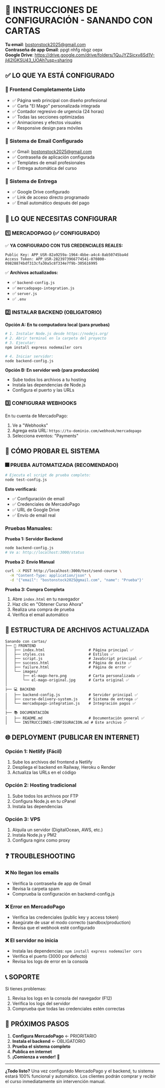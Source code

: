 # 🚀 INSTRUCCIONES DE CONFIGURACIÓN - SANANDO CON CARTAS

**Tu email**: bostonstock2025@gmail.com  
**Contraseña de app Gmail**: ppgt nhfg nbgz oepx  
**Google Drive**: https://drive.google.com/drive/folders/1QuJYZSicxy8Sd1V-jl42lGKSU43_UOAh?usp=sharing

## ✅ LO QUE YA ESTÁ CONFIGURADO

### 🎨 **Frontend Completamente Listo**
- ✅ Página web principal con diseño profesional
- ✅ Carta "El Mago" personalizada integrada
- ✅ Contador regresivo de urgencia (24 horas)
- ✅ Todas las secciones optimizadas
- ✅ Animaciones y efectos visuales
- ✅ Responsive design para móviles

### 📧 **Sistema de Email Configurado**
- ✅ Gmail: bostonstock2025@gmail.com
- ✅ Contraseña de aplicación configurada
- ✅ Templates de email profesionales
- ✅ Entrega automática del curso

### 💾 **Sistema de Entrega**
- ✅ Google Drive configurado
- ✅ Link de acceso directo programado
- ✅ Email automático después del pago

## 🔧 LO QUE NECESITAS CONFIGURAR

### 1️⃣ **MERCADOPAGO** (✅ CONFIGURADO)

✅ **YA CONFIGURADO CON TUS CREDENCIALES REALES:**

```
Public Key: APP_USR-82a9259a-1964-4bbe-a4c4-8ab50745ba4d
Access Token: APP_USR-2823973966774541-070800-09828874bdf313cfa30a5c8f334e7f9b-305616995
```

✅ **Archivos actualizados:**
- ✅ `backend-config.js`
- ✅ `mercadopago-integration.js`
- ✅ `server.js`
- ✅ `.env`

### 2️⃣ **INSTALAR BACKEND** (OBLIGATORIO)

**Opción A: En tu computadora local (para pruebas)**
```bash
# 1. Instalar Node.js desde https://nodejs.org/
# 2. Abrir terminal en la carpeta del proyecto
# 3. Ejecutar:
npm install express nodemailer cors

# 4. Iniciar servidor:
node backend-config.js
```

**Opción B: En servidor web (para producción)**
- Sube todos los archivos a tu hosting
- Instala las dependencias de Node.js
- Configura el puerto y las URLs

### 3️⃣ **CONFIGURAR WEBHOOKS**

En tu cuenta de MercadoPago:
1. Ve a "Webhooks"
2. Agrega esta URL: `https://tu-dominio.com/webhook/mercadopago`
3. Selecciona eventos: "Payments"

## 🧪 CÓMO PROBAR EL SISTEMA

### 🎆 **PRUEBA AUTOMATIZADA (RECOMENDADO)**

```bash
# Ejecuta el script de prueba completo:
node test-config.js
```

**Esto verificará:**
- ✅ Configuración de email
- ✅ Credenciales de MercadoPago
- ✅ URL de Google Drive
- ✅ Envío de email real

### **Pruebas Manuales:**

**Prueba 1: Servidor Backend**
```bash
node backend-config.js
# Ve a: http://localhost:3000/status
```

**Prueba 2: Envío Manual**
```bash
curl -X POST http://localhost:3000/test/send-course \
  -H "Content-Type: application/json" \
  -d '{"email": "bostonstock2025@gmail.com", "name": "Prueba"}'
```

**Prueba 3: Compra Completa**
1. Abre `index.html` en tu navegador
2. Haz clic en "Obtener Curso Ahora"
3. Realiza una compra de prueba
4. Verifica el email automático

## 📁 ESTRUCTURA DE ARCHIVOS ACTUALIZADA

```
Sanando con cartas/
├── 🎨 FRONTEND
│   ├── index.html                    # Página principal ✅
│   ├── styles.css                    # Estilos ✅
│   ├── script.js                     # JavaScript principal ✅
│   ├── success.html                  # Página de éxito ✅
│   ├── failure.html                  # Página de error ✅
│   └── images/
│       ├── el-mago-hero.png          # Carta personalizada ✅
│       └── el-mago-original.jpg      # Carta original ✅
│
├── 💻 BACKEND
│   ├── backend-config.js             # Servidor principal ✅
│   ├── course-delivery-system.js     # Sistema de entrega ✅
│   └── mercadopago-integration.js    # Integración pagos ✅
│
├── 📚 DOCUMENTACIÓN
│   ├── README.md                     # Documentación general ✅
│   └── INSTRUCCIONES-CONFIGURACION.md # Este archivo ✅
```

## 🌐 DEPLOYMENT (PUBLICAR EN INTERNET)

### **Opción 1: Netlify (Fácil)**
1. Sube los archivos del frontend a Netlify
2. Despliega el backend en Railway, Heroku o Render
3. Actualiza las URLs en el código

### **Opción 2: Hosting tradicional**
1. Sube todos los archivos por FTP
2. Configura Node.js en tu cPanel
3. Instala las dependencias

### **Opción 3: VPS**
1. Alquila un servidor (DigitalOcean, AWS, etc.)
2. Instala Node.js y PM2
3. Configura nginx como proxy

## ❓ TROUBLESHOOTING

### **❌ No llegan los emails**
- Verifica la contraseña de app de Gmail
- Revisa la carpeta spam
- Comprueba la configuración en backend-config.js

### **❌ Error en MercadoPago**
- Verifica las credenciales (public key y access token)
- Asegúrate de usar el modo correcto (sandbox/production)
- Revisa que el webhook esté configurado

### **❌ El servidor no inicia**
- Instala las dependencias: `npm install express nodemailer cors`
- Verifica el puerto (3000 por defecto)
- Revisa los logs de error en la consola

## 📞 SOPORTE

Si tienes problemas:
1. Revisa los logs en la consola del navegador (F12)
2. Verifica los logs del servidor
3. Comprueba que todas las credenciales estén correctas

## 🎯 PRÓXIMOS PASOS

1. **Configura MercadoPago** ← PRIORITARIO
2. **Instala el backend** ← OBLIGATORIO  
3. **Prueba el sistema completo**
4. **Publica en internet**
5. **¡Comienza a vender!** 🚀

---

**¿Todo listo?** Una vez configurado MercadoPago y el backend, tu sistema estará 100% funcional y automático. Los clientes podrán comprar y recibir el curso inmediatamente sin intervención manual.